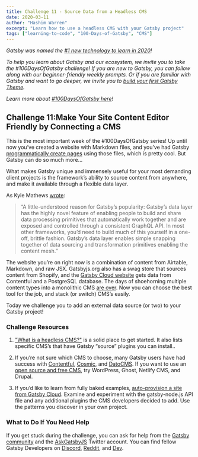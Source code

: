 ```yaml
---
title: Challenge 11 - Source Data from a Headless CMS
date: 2020-03-11
author: "Hashim Warren"
excerpt: "Learn how to use a headless CMS with your Gatsby project"
tags: ["learning-to-code", "100-Days-of-Gatsby", "CMS"]
---
```


_Gatsby was named the [#1 new technology to learn in 2020](https://www.cnbc.com/2019/12/02/10-hottest-tech-skills-that-could-pay-off-most-in-2020-says-new-report.html)!_

_To help you learn about Gatsby and our ecosystem, we invite you to take the #100DaysOfGatsby challenge! If you are new to Gatsby, you can follow along with our beginner-friendly weekly prompts. Or if you are familiar with Gatsby and want to go deeper, we invite you to [build your first Gatsby Theme](/docs/themes/building-themes/)._

_Learn more about [#100DaysOfGatsby here](/blog/100days)!_

## Challenge 11:Make Your Site Content Editor Friendly by Connecting a CMS

This is the most important week of the #100DaysOfGatsby series! Up until now you’ve created a website with Markdown files, and you’ve had Gatsby [programmatically create pages](/tutorial/part-seven/) using those files, which is pretty cool. But Gatsby can do so much more...

What makes Gatsby unique and immensely useful for your most demanding client projects is the framework’s ability to source content from anywhere, and make it available through a flexible data layer.

As Kyle Mathews [wrote](/blog/2019-01-31-why-themes/):

> “A little-understood reason for Gatsby’s popularity: Gatsby’s data layer has the highly novel feature of enabling people to build and share data processing primitives that automatically work together and are exposed and controlled through a consistent GraphQL API. In most other frameworks, you’d need to build much of this yourself in a one-off, brittle fashion. Gatsby’s data layer enables simple snapping together of data sourcing and transformation primitives enabling the content mesh.”

The website you’re on right now is a combination of content from Airtable, Markdown, and raw JSX. Gatsbyjs.org also has a swag store that sources content from Shopify, and the [Gatsby Cloud website](https://gatsbyjs.com) gets data from Contentful and a PostgreSQL database. The days of shoehorning multiple content types into a monolithic CMS [are over](/blog/2018-10-04-journey-to-the-content-mesh). Now you can choose the best tool for the job, and stack (or switch) CMS’s easily.

Today we challenge you to add an external data source (or two) to your Gatsby project!

### Challenge Resources

1. ["What is a headless CMS?"](/docs/headless-cms/) is a solid place to get started. It also lists specific CMS’s that have Gatsby “source” plugins you can install..

2. If you’re not sure which CMS to choose, many Gatsby users have had success with [Contentful](/docs/sourcing-from-contentful/), [Cosmic](/blog/2018-06-07-build-a-gatsby-blog-using-the-cosmic-js-source-plugin/), and [DatoCMS](/docs/recipes/sourcing-data/). If you want to use an [open source and free CMS](/blog/2019-10-15-free-headless-cms/), try WordPress, Ghost, Netlify CMS, and Drupal.

3. If you’d like to learn from fully baked examples, [auto-provision a site from Gatsby Cloud](https://www.gatsbyjs.com/get-started). Examine and experiment with the gatsby-node.js API file and any additional plugins the CMS developers decided to add. Use the patterns you discover in your own project.

### What to Do If You Need Help

If you get stuck during the challenge, you can ask for help from the [Gatsby community](/contributing/community/) and the [AskGatsbyJS](https://twitter.com/AskGatsbyJS) Twitter account. You can find fellow Gatsby Developers on [Discord](https://discordapp.com/invite/gatsby), [Reddit](https://www.reddit.com/r/gatsbyjs/), and [Dev](https://dev.to/t/gatsby).
